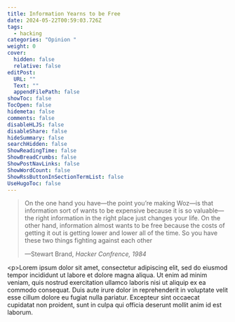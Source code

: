 ```yaml
---
title: Information Yearns to be Free
date: 2024-05-22T00:59:03.726Z
tags:
  - hacking
categories: "Opinion "
weight: 0
cover:
  hidden: false
  relative: false
editPost:
  URL: ""
  Text: ""
  appendFilePath: false
showToc: false
TocOpen: false
hidemeta: false
comments: false
disableHLJS: false
disableShare: false
hideSummary: false
searchHidden: false
ShowReadingTime: false
ShowBreadCrumbs: false
ShowPostNavLinks: false
ShowWordCount: false
ShowRssButtonInSectionTermList: false
UseHugoToc: false
---
```



<blockquote cite="https://www.gettyimages.in/detail/video/at-the-first-hackers-conference-in-1984-steve-wozniak-and-news-footage/146496695">
  <p>On the one hand you have—the point you’re making Woz—is that information sort of wants to be expensive because it is so valuable—the right information in the right place just changes your life. On the other hand, information almost wants to be free because the costs of getting it out is getting lower and lower all of the time. So you have these two things fighting against each other</p>
  <footer>—Stewart Brand, <cite>Hacker Confrence, 1984</cite></footer>
</blockquote>

<﻿p>Lorem ipsum dolor sit amet, consectetur adipiscing elit, sed do eiusmod tempor incididunt ut labore et dolore magna aliqua. Ut enim ad minim veniam, quis nostrud exercitation ullamco laboris nisi ut aliquip ex ea commodo consequat. Duis aute irure dolor in reprehenderit in voluptate velit esse cillum dolore eu fugiat nulla pariatur. Excepteur sint occaecat cupidatat non proident, sunt in culpa qui officia deserunt mollit anim id est laborum.</p>
